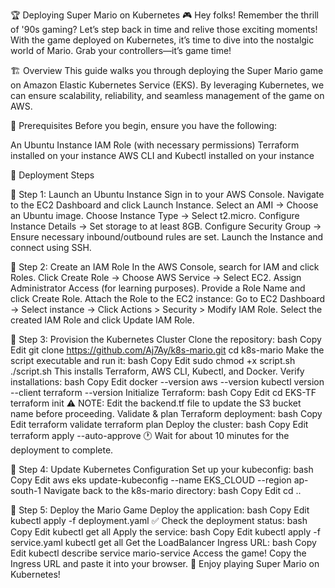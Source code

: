 🏆 Deploying Super Mario on Kubernetes 🎮
Hey folks! Remember the thrill of '90s gaming? Let’s step back in time and relive those exciting moments! With the game deployed on Kubernetes, it’s time to dive into the nostalgic world of Mario. Grab your controllers—it’s game time!

🏗 Overview
This guide walks you through deploying the Super Mario game on Amazon Elastic Kubernetes Service (EKS). By leveraging Kubernetes, we can ensure scalability, reliability, and seamless management of the game on AWS.

📌 Prerequisites
Before you begin, ensure you have the following:

An Ubuntu Instance
IAM Role (with necessary permissions)
Terraform installed on your instance
AWS CLI and Kubectl installed on your instance

🚀 Deployment Steps

🔹 Step 1: Launch an Ubuntu Instance
Sign in to your AWS Console.
Navigate to the EC2 Dashboard and click Launch Instance.
Select an AMI → Choose an Ubuntu image.
Choose Instance Type → Select t2.micro.
Configure Instance Details → Set storage to at least 8GB.
Configure Security Group → Ensure necessary inbound/outbound rules are set.
Launch the Instance and connect using SSH.

🔹 Step 2: Create an IAM Role
In the AWS Console, search for IAM and click Roles.
Click Create Role → Choose AWS Service → Select EC2.
Assign Administrator Access (for learning purposes).
Provide a Role Name and click Create Role.
Attach the Role to the EC2 instance:
Go to EC2 Dashboard → Select instance → Click Actions > Security > Modify IAM Role.
Select the created IAM Role and click Update IAM Role.

🔹 Step 3: Provision the Kubernetes Cluster
Clone the repository:
bash
Copy
Edit
git clone https://github.com/Aj7Ay/k8s-mario.git
cd k8s-mario
Make the script executable and run it:
bash
Copy
Edit
sudo chmod +x script.sh
./script.sh
This installs Terraform, AWS CLI, Kubectl, and Docker.
Verify installations:
bash
Copy
Edit
docker --version
aws --version
kubectl version --client
terraform --version
Initialize Terraform:
bash
Copy
Edit
cd EKS-TF
terraform init
⚠️ NOTE: Edit the backend.tf file to update the S3 bucket name before proceeding.
Validate & plan Terraform deployment:
bash
Copy
Edit
terraform validate
terraform plan
Deploy the cluster:
bash
Copy
Edit
terraform apply --auto-approve
🕐 Wait for about 10 minutes for the deployment to complete.

🔹 Step 4: Update Kubernetes Configuration
Set up your kubeconfig:
bash
Copy
Edit
aws eks update-kubeconfig --name EKS_CLOUD --region ap-south-1
Navigate back to the k8s-mario directory:
bash
Copy
Edit
cd ..

🔹 Step 5: Deploy the Mario Game
Deploy the application:
bash
Copy
Edit
kubectl apply -f deployment.yaml
✅ Check the deployment status:
bash
Copy
Edit
kubectl get all
Apply the service:
bash
Copy
Edit
kubectl apply -f service.yaml
kubectl get all
Get the LoadBalancer Ingress URL:
bash
Copy
Edit
kubectl describe service mario-service
Access the game!
Copy the Ingress URL and paste it into your browser.
🎉 Enjoy playing Super Mario on Kubernetes!

